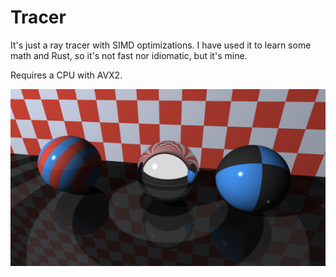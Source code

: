 # Tracer

It's just a ray tracer with SIMD optimizations. I have used it to learn some
math and Rust, so it's not fast nor idiomatic, but it's mine.

Requires a CPU with AVX2.

![example render](example.png)
